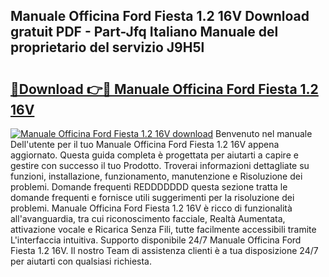 ## Manuale Officina Ford Fiesta 1.2 16V Download gratuit PDF - Part-Jfq Italiano Manuale del proprietario del servizio J9H5l

# <h2><a href="http://dfelxv.blite.top/?on=Manuale+Officina+Ford+Fiesta+1.2+16V">🔗Download 👉🔴 Manuale Officina Ford Fiesta 1.2 16V</a></h2>

[![Manuale Officina Ford Fiesta 1.2 16V download](https://i.imgur.com/lujVjoI.png)](http://dfelxv.blite.top/?on=Manuale+Officina+Ford+Fiesta+1.2+16V)
Benvenuto nel manuale Dell'utente per il tuo Manuale Officina Ford Fiesta 1.2 16V appena aggiornato. Questa guida completa è progettata per aiutarti a capire e gestire con successo il tuo Prodotto. Troverai informazioni dettagliate su funzioni, installazione, funzionamento, manutenzione e Risoluzione dei problemi. Domande frequenti REDDDDDDD questa sezione tratta le domande frequenti e fornisce utili suggerimenti per la risoluzione dei problemi. Manuale Officina Ford Fiesta 1.2 16V è ricco di funzionalità all'avanguardia, tra cui riconoscimento facciale, Realtà Aumentata, attivazione vocale e Ricarica Senza Fili, tutte facilmente accessibili tramite L'interfaccia intuitiva. Supporto disponibile 24/7 Manuale Officina Ford Fiesta 1.2 16V. Il nostro Team di assistenza clienti è a tua disposizione 24/7 per aiutarti con qualsiasi richiesta.
